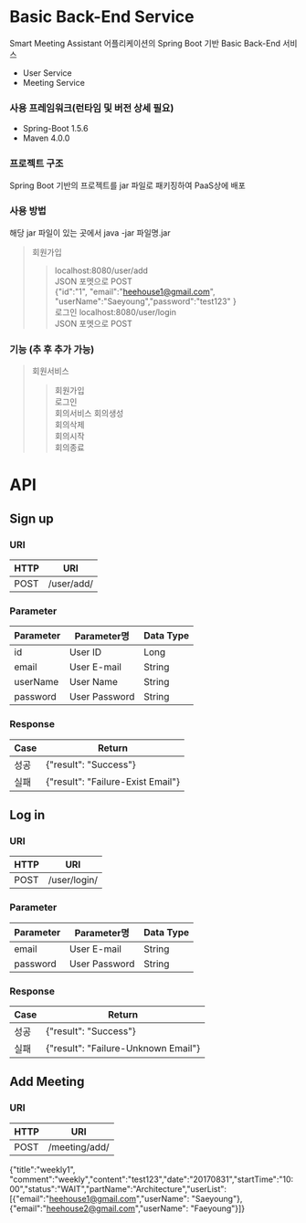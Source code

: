 # Basic Back-End Service

Smart Meeting Assistant 어플리케이션의 Spring Boot 기반 Basic Back-End 서비스
* User Service
* Meeting Service

### 사용 프레임워크(런타임 및 버전 상세 필요)
* Spring-Boot 1.5.6
* Maven 4.0.0

### 프로젝트 구조
Spring Boot 기반의 프로젝트를 jar 파일로 패키징하여 PaaS상에 배포

### 사용 방법
해당 jar 파일이 있는 곳에서 
java -jar 파일명.jar
> 회원가입
>> localhost:8080/user/add\
>> JSON 포멧으로 POST\
>> {"id":"1", 	"email":"heehouse1@gmail.com", "userName":"Saeyoung","password":"test123" } \
> 로그인
>> localhost:8080/user/login\
>> JSON 포멧으로 POST

### 기능 (추 후 추가 가능)
> 회원서비스
>> 회원가입\
>> 로그인\
> 회의서비스
>> 회의생성\
>> 회의삭제\
>> 회의시작\
>> 회의종료

# API
## Sign up
### URI
HTTP|URI
---|---
POST|/user/add/

### Parameter
Parameter|Parameter명|Data Type
---|---|---
id|User ID|Long
email|User E-mail|String
userName|User Name|String
password|User Password|String

### Response
Case|Return
---|---
성공|{"result": "Success"}
실패|{"result": "Failure-Exist Email"}

## Log in
### URI
HTTP|URI
---|---
POST|/user/login/

### Parameter
Parameter|Parameter명|Data Type
---|---|---
email|User E-mail|String
password|User Password|String

### Response
Case|Return
---|---
성공|{"result": "Success"}
실패|{"result": "Failure-Unknown Email"}

## Add Meeting
### URI
HTTP|URI
---|---
POST|/meeting/add/

{"title":"weekly1", "comment":"weekly","content":"test123","date":"20170831","startTime":"10:00","status":"WAIT","partName":"Architecture","userList": [{"email":"heehouse1@gmail.com","userName": "Saeyoung"},{"email":"heehouse2@gmail.com","userName": "Faeyoung"}]}